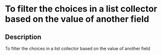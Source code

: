 # To filter the choices in a list collector based on the value of another field

## Description

To filter the choices in a list collector based on the value of another field
